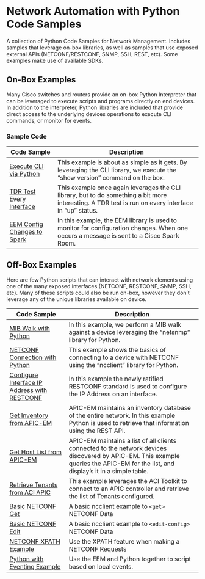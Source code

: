 # Network Automation with Python Code Samples 

A collection of Python Code Samples for Network Management.  Includes samples that leverage on-box libraries, as well as samples that use exposed external APIs (NETCONF/RESTCONF, SNMP, SSH, REST, etc).  Some examples make use of available SDKs.  

## On-Box Examples 

Many Cisco switches and routers provide an on-box Python Interpreter that can be leveraged to execute scripts and programs directly on end devices.  In addition to the interpreter, Python libraries are included that provide direct access to the underlying devices operations to execute CLI commands, or monitor for events.  

### Sample Code 

|  Code Sample  |  Description  | 
|  --- |  ---  | 
|  [Execute CLI via Python](/Py-sho-ver-onbox)  |  This example is about as simple as it gets. By leveraging the CLI library, we execute the “show version” command on the box. | 
|  [TDR Test Every Interface](/tdr-test)  |  This example once again leverages the CLI library, but to do something a bit more interesting.  A TDR test is run on every interface in “up” status.  | 
|  [EEM Config Changes to Spark](/eem_configdiff_to_spark)  |  In this example, the EEM library is used to monitor for configuration changes.  When one occurs a message is sent to a Cisco Spark Room.  | 


## Off-Box Examples 

Here are few Python scripts that can interact with network elements using one of the many exposed interfaces (NETCONF, RESTCONF, SNMP, SSH, etc).  Many of these scripts could also be run on-box, however they don’t leverage any of the unique libraries available on device.  

|  Code Sample  |  Description  | 
|  --- |  ---  | 
|  [MIB Walk with Python](/snmp_entity)  |  In this example, we perform a MIB walk against a device leveraging the “netsnmp” library for Python.  | 
|  [NETCONF Connection with Python](/netconf_entity)  |  This example shows the basics of connecting to a device with NETCONF using the  “ncclient” library for Python.  | 
|  [Configure Interface IP Address with RESTCONF](/restconf_update_ipaddress)  |  In this example the newly ratified RESTCONF standard is used to configure the IP Address on an interface.  | 
|  [Get Inventory from APIC-EM](/apic-em_get_inventory_stats)  |  APIC-EM maintains an inventory database of the entire network.  In this example Python is used to retrieve that information using the REST API.  |  
|  [Get Host List from APIC-EM](/apic-em_get_hosts)  |  APIC-EM maintains a list of all clients connected to the network devices discovered by APIC-EM.  This example queries the APIC-EM for the list, and display’s it in a simple table.  | 
|  [Retrieve Tenants from ACI APIC](/acitoolkit_show_tenants)  |  This example leverages the ACI Toolkit to connect to an APIC controller and retrieve the list of Tenants configured.  |  
|  [Basic NETCONF Get](/NC-get-config)  |  A basic ncclient example to `<get>` NETCONF Data  | 
|  [Basic NETCONF Edit](/NC-edit-config)  |  A basic ncclient example to `<edit-config>` NETCONF Data  |  
|  [NETCONF XPATH Example](/NC-get-config-xpath)  |  Use the XPATH feature when making a NETCONF Requests  |  
|  [Python with Eventing Example](/EEM-interface-move-routes)  |  Use the EEM and Python together to script based on local events. |  

